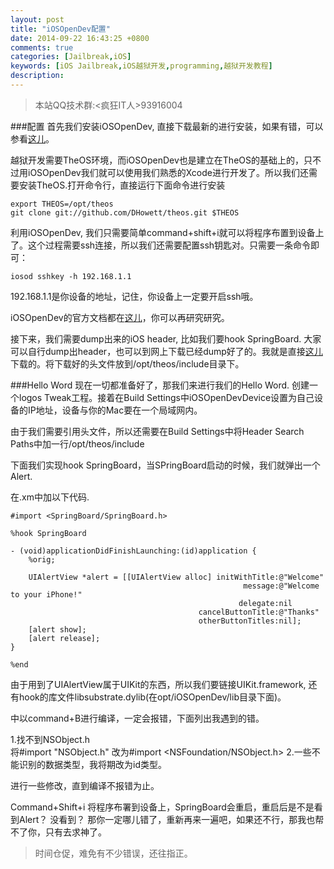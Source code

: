 ```yaml
---
layout: post
title: "iOSOpenDev配置"
date: 2014-09-22 16:43:25 +0800
comments: true
categories: [Jailbreak,iOS]
keywords: [iOS Jailbreak,iOS越狱开发,programming,越狱开发教程]
description: 
---
```


>本站QQ技术群:<疯狂IT人>93916004

###配置
首先我们安装iOSOpenDev, 直接下载最新的进行安装，如果有错，可以参看[这儿](https://github.com/kokoabim/iOSOpenDev/wiki/Troubleshoot)。

越狱开发需要TheOS环境，而iOSOpenDev也是建立在TheOS的基础上的，只不过用iOSOpenDev我们就可以使用我们熟悉的Xcode进行开发了。所以我们还需要安装TheOS.打开命令行，直接运行下面命令进行安装

```
export THEOS=/opt/theos
git clone git://github.com/DHowett/theos.git $THEOS
```

利用iOSOpenDev, 我们只需要简单command+shift+i就可以将程序布置到设备上了。这个过程需要ssh连接，所以我们还需要配置ssh钥匙对。只需要一条命令即可：

```
iosod sshkey -h 192.168.1.1
```
192.168.1.1是你设备的地址，记住，你设备上一定要开启ssh哦。

iOSOpenDev的官方文档都在[这儿](https://github.com/kokoabim/iOSOpenDev/wiki/_pages)，你可以再研究研究。

接下来，我们需要dump出来的iOS header, 比如我们要hook SpringBoard. 大家可以自行dump出header，也可以到网上下载已经dump好了的。我就是直接[这儿](https://github.com/MP0w/iOS-Headers)下载的。将下载好的头文件放到/opt/theos/include目录下。

###Hello Word
现在一切都准备好了，那我们来进行我们的Hello Word.
创建一个logos Tweak工程。接着在Build Settings中iOSOpenDevDevice设置为自己设备的IP地址，设备与你的Mac要在一个局域网内。

由于我们需要引用头文件，所以还需要在Build Settings中将Header Search Paths中加一行/opt/theos/include

下面我们实现hook SpringBoard，当SPringBoard启动的时候，我们就弹出一个Alert.

在.xm中加以下代码.

```
#import <SpringBoard/SpringBoard.h>

%hook SpringBoard

- (void)applicationDidFinishLaunching:(id)application {
    %orig;
    
    UIAlertView *alert = [[UIAlertView alloc] initWithTitle:@"Welcome"
                                                    message:@"Welcome to your iPhone!"
                                                   delegate:nil
                                          cancelButtonTitle:@"Thanks" 
                                          otherButtonTitles:nil];
    [alert show];
    [alert release];
}

%end
```

由于用到了UIAlertView属于UIKit的东西，所以我们要链接UIKit.framework, 还有hook的库文件libsubstrate.dylib(在opt/iOSOpenDev/lib目录下面)。

中以command+B进行编译，一定会报错，下面列出我遇到的错。

1.找不到NSObject.h <br>
将#import "NSObject.h" 改为#import <NSFoundation/NSObject.h>
2.一些不能识别的数据类型，我将期改为id类型。

进行一些修改，直到编译不报错为止。

Command+Shift+i  将程序布署到设备上，SpringBoard会重启，重启后是不是看到Alert？ 没看到？ 那你一定哪儿错了，重新再来一遍吧，如果还不行，那我也帮不了你，只有去求神了。

>时间仓促，难免有不少错误，还往指正。